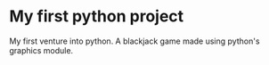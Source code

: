 # My first python project

My first venture into python. A blackjack game made using python's graphics module.
